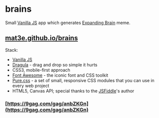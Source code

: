 # brains
Small [Vanilla JS](http://vanilla-js.com/) app which generates [Expanding Brain](http://knowyourmeme.com/memes/expanding-brain) meme.

## [mat3e.github.io/brains](https://mat3e.github.io/brains/)

Stack:

 - [Vanilla JS](http://vanilla-js.com/)
 - [Dragula](https://bevacqua.github.io/dragula/) - drag and drop so simple it hurts
 - CSS3, mobile-first approach
 - [Font Awesome](http://fontawesome.io/) - the iconic font and CSS toolkit
 - [Pure.css](http://purecss.io/) - a set of small, responsive CSS modules that you can use in every web project
 - HTML5, Canvas API; special thanks to the [JSFiddle](https://jsfiddle.net/AbdiasSoftware/7PRNN/)'s author

### [https://9gag.com/gag/anbZKGn](https://9gag.com/gag/anbZKGn)
